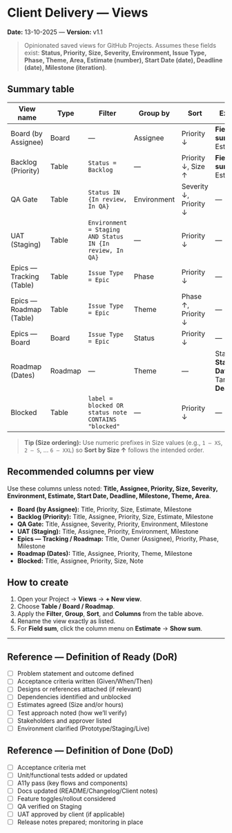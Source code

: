 # Client Delivery — Views

**Date:** 13-10-2025 — **Version:** v1.1

> Opinionated saved views for GitHub Projects. Assumes these fields exist: **Status, Priority, Size, Severity, Environment, Issue Type, Phase, Theme, Area, Estimate (number), Start Date (date), Deadline (date), Milestone (iteration)**.

## Summary table

| View name                | Type    | Filter                                                                 | Group by       | Sort                           | Extras                    |
|--------------------------|---------|------------------------------------------------------------------------|----------------|--------------------------------|---------------------------|
| Board (by Assignee)      | Board   | —                                                                      | Assignee       | Priority ↓                     | **Field sum:** Estimate   |
| Backlog (Priority)       | Table   | `Status = Backlog`                                                     | —              | Priority ↓, Size ↑             | **Field sum:** Estimate   |
| QA Gate                  | Table   | `Status IN {In review, In QA}`                                       | Environment    | Severity ↓, Priority ↓         | —                         |
| UAT (Staging)            | Table   | `Environment = Staging AND Status IN {In review, In QA}`             | —              | Priority ↓                     | —                         |
| Epics — Tracking (Table) | Table   | `Issue Type = Epic`                                                    | Phase          | Priority ↓                     | —                         |
| Epics — Roadmap (Table)  | Table   | `Issue Type = Epic`                                                    | Theme          | Phase ↑, Priority ↓            | —                         |
| Epics — Board            | Board   | `Issue Type = Epic`                                                    | Status         | Priority ↓                     | —                         |
| Roadmap (Dates)          | Roadmap | —                                                                      | Theme          | —                              | Start = **Start Date** · Target = **Deadline** |
| Blocked                  | Table   | `label = blocked OR status note CONTAINS "blocked"`                    | —              | Priority ↓                     | —                         |

> **Tip (Size ordering):** Use numeric prefixes in Size values (e.g., `1 – XS`, `2 – S`, … `6 – XXL`) so **Sort by Size ↑** follows the intended order.

## Recommended columns per view

Use these columns unless noted: **Title, Assignee, Priority, Size, Severity, Environment, Estimate, Start Date, Deadline, Milestone, Theme, Area**.

- **Board (by Assignee):** Title, Priority, Size, Estimate, Milestone
- **Backlog (Priority):** Title, Assignee, Priority, Size, Estimate, Milestone
- **QA Gate:** Title, Assignee, Severity, Priority, Environment, Milestone
- **UAT (Staging):** Title, Assignee, Priority, Environment, Milestone
- **Epics — Tracking / Roadmap:** Title, Owner (Assignee), Priority, Phase, Milestone
- **Roadmap (Dates):** Title, Assignee, Priority, Theme, Milestone
- **Blocked:** Title, Assignee, Priority, Size, Note

## How to create

1) Open your Project → **Views** → **+ New view**.  
2) Choose **Table / Board / Roadmap**.  
3) Apply the **Filter**, **Group**, **Sort**, and **Columns** from the table above.  
4) Rename the view exactly as listed.  
5) For **Field sum**, click the column menu on **Estimate** → **Show sum**.

---

## Reference — Definition of Ready (DoR)

- [ ] Problem statement and outcome defined  
- [ ] Acceptance criteria written (Given/When/Then)  
- [ ] Designs or references attached (if relevant)  
- [ ] Dependencies identified and unblocked  
- [ ] Estimates agreed (Size and/or hours)  
- [ ] Test approach noted (how we’ll verify)  
- [ ] Stakeholders and approver listed  
- [ ] Environment clarified (Prototype/Staging/Live)  

## Reference — Definition of Done (DoD)

- [ ] Acceptance criteria met  
- [ ] Unit/functional tests added or updated  
- [ ] A11y pass (key flows and components)  
- [ ] Docs updated (README/Changelog/Client notes)  
- [ ] Feature toggles/rollout considered  
- [ ] QA verified on Staging  
- [ ] UAT approved by client (if applicable)  
- [ ] Release notes prepared; monitoring in place  
